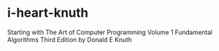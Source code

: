 i-heart-knuth
=============

Starting with The Art of Computer Programming Volume 1 Fundamental Algorithms Third Edition by Donald E Knuth
